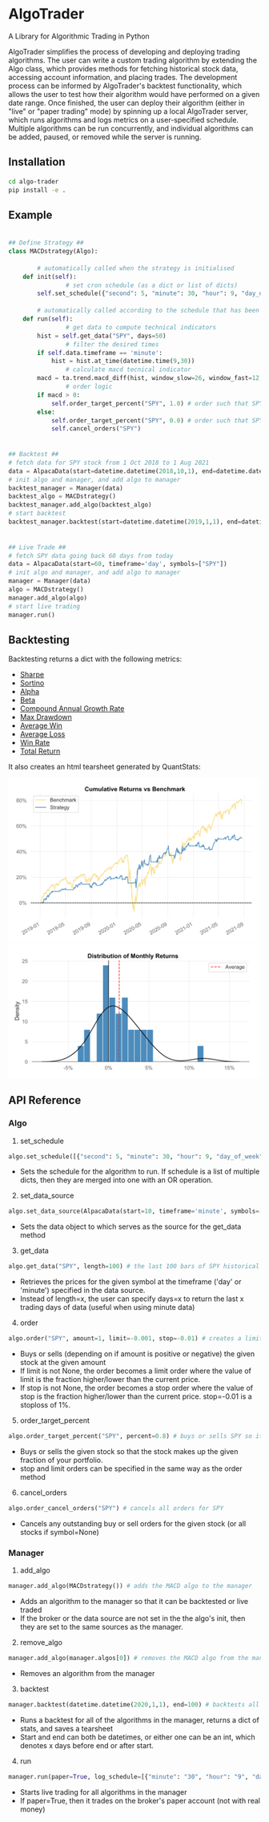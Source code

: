 # AlgoTrader
A Library for Algorithmic Trading in Python

AlgoTrader simplifies the process of developing and deploying trading algorithms. The user can write a custom trading algorithm by extending the Algo class, which provides methods for fetching historical stock data, accessing account information, and placing trades. The development process can be informed by AlgoTrader's backtest functionality, which allows the user to test how their algorithm would have performed on a given date range. Once finished, the user can deploy their algorithm (either in "live" or "paper trading" mode) by spinning up a local AlgoTrader server, which runs algorithms and logs metrics on a user-specified schedule. Multiple algorithms can be run concurrently, and individual algorithms can be added, paused, or removed while the server is running.

## Installation
``` bash
cd algo-trader
pip install -e .
```

## Example
```python

## Define Strategy ##
class MACDstrategy(Algo):

        # automatically called when the strategy is initialised
	def init(self):
                # set cron schedule (as a dict or list of dicts)
		self.set_schedule({"second": 5, "minute": 30, "hour": 9, "day_of_week": "mon-fri"})

        # automatically called according to the schedule that has been set
	def run(self):
                # get data to compute technical indicators
		hist = self.get_data("SPY", days=50)
                # filter the desired times
		if self.data.timeframe == 'minute':
			hist = hist.at_time(datetime.time(9,30))
                # calculate macd tecnical indicator
		macd = ta.trend.macd_diff(hist, window_slow=26, window_fast=12, window_sign=9)[-1]
                # order logic
		if macd > 0:
			self.order_target_percent("SPY", 1.0) # order such that SPY represents 100% of the portfolio value
		else:
			self.order_target_percent("SPY", 0.0) # order such that SPY represents 0% of the portfolio value
			self.cancel_orders("SPY")
      
      
## Backtest ##
# fetch data for SPY stock from 1 Oct 2018 to 1 Aug 2021
data = AlpacaData(start=datetime.datetime(2018,10,1), end=datetime.datetime(2021,8,1), timeframe='day', symbols=["SPY"])
# init algo and manager, and add algo to manager
backtest_manager = Manager(data)
backtest_algo = MACDstrategy()
backtest_manager.add_algo(backtest_algo)
# start backtest
backtest_manager.backtest(start=datetime.datetime(2019,1,1), end=datetime.datetime(2021,8,1))


## Live Trade ##
# fetch SPY data going back 60 days from today
data = AlpacaData(start=60, timeframe='day', symbols=["SPY"])
# init algo and manager, and add algo to manager
manager = Manager(data)
algo = MACDstrategy()
manager.add_algo(algo)
# start live trading
manager.run()

```

## Backtesting

Backtesting returns a dict with the following metrics:
* [Sharpe](https://www.investopedia.com/terms/s/sharperatio.asp)
* [Sortino](https://www.investopedia.com/terms/s/sortinoratio.asp)
* [Alpha](https://www.investopedia.com/terms/a/alpha.asp)
* [Beta](https://www.investopedia.com/terms/b/beta.asp)
* [Compound Annual Growth Rate](https://www.investopedia.com/terms/c/cagr.asp)
* [Max Drawdown](https://www.investopedia.com/terms/m/maximum-drawdown-mdd.asp)
* [Average Win](https://www.investopedia.com/terms/p/profit_loss_ratio.asp)
* [Average Loss](https://www.investopedia.com/terms/p/profit_loss_ratio.asp)
* [Win Rate](https://www.investopedia.com/terms/w/win-loss-ratio.asp)
* [Total Return](https://www.investopedia.com/terms/t/totalreturn.asp)

It also creates an html tearsheet generated by QuantStats:

![Cumulative Returns](https://github.com/Acciorocketships/AlgoTrader/blob/main/images/cumulativereturns.png)
![Monthly Returns](https://github.com/Acciorocketships/AlgoTrader/blob/main/images/monthlyreturns.png)


## API Reference

### Algo

1. set_schedule
```python
algo.set_schedule([{"second": 5, "minute": 30, "hour": 9, "day_of_week": "mon-fri"}]) # runs at 9:30:05 on mon-fri
```
* Sets the schedule for the algorithm to run. If schedule is a list of multiple dicts, then they are merged into one with an OR operation.

2. set_data_source
```python
algo.set_data_source(AlpacaData(start=10, timeframe='minute', symbols=["SPY"], live=True)) # minute data for SPY starting 10 days ago, with live data updates turned on
```
* Sets the data object to which serves as the source for the get_data method

3. get_data
```python
algo.get_data("SPY", length=100) # the last 100 bars of SPY historical data
```
* Retrieves the prices for the given symbol at the timeframe ('day' or 'minute') specified in the data source.
* Instead of length=x, the user can specify days=x to return the last x trading days of data (useful when using minute data)

4. order
```python
algo.order("SPY", amount=1, limit=-0.001, stop=-0.01) # creates a limit buy order for SPY at a price which is 0.1% lower than the current price, and sets a stoploss of 1%
```
* Buys or sells (depending on if amount is positive or negative) the given stock at the given amount
* If limit is not None, the order becomes a limit order where the value of limit is the fraction higher/lower than the current price.
* If stop is not None, the order becomes a stop order where the value of stop is the fraction higher/lower than the current price. stop=-0.01 is a stoploss of 1%.

5. order_target_percent
```python
algo.order_target_percent("SPY", percent=0.8) # buys or sells SPY so it is 80% of our portfolio
```
* Buys or sells the given stock so that the stock makes up the given fraction of your portfolio.
* stop and limit orders can be specified in the same way as the order method

6. cancel_orders
```python
algo.order_cancel_orders("SPY") # cancels all orders for SPY
```
* Cancels any outstanding buy or sell orders for the given stock (or all stocks if symbol=None)


### Manager

1. add_algo
```python
manager.add_algo(MACDstrategy()) # adds the MACD algo to the manager
```
* Adds an algorithm to the manager so that it can be backtested or live traded
* If the broker or the data source are not set in the the algo's init, then they are set to the same sources as the manager.

2. remove_algo
```python
manager.add_algo(manager.algos[0]) # removes the MACD algo from the manager
```
* Removes an algorithm from the manager

3. backtest
```python
manager.backtest(datetime.datetime(2020,1,1), end=100) # backtests all algorithms in the manager for 100 days starting from 1 Jan 2020 
```
* Runs a backtest for all of the algorithms in the manager, returns a dict of stats, and saves a tearsheet
* Start and end can both be datetimes, or either one can be an int, which denotes x days before end or after start.

4. run
```python
manager.run(paper=True, log_schedule=[{"minute": "30", "hour": "9", "day_of_week": "mon-fri"}]) # starts paper trading, logging the portfolio value at 9:30 on mon-fri
```
* Starts live trading for all algorithms in the manager
* If paper=True, then it trades on the broker's paper account (not with real money)

